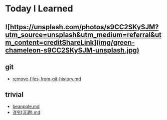 # Today I Learned

![https://unsplash.com/photos/s9CC2SKySJM?utm_source=unsplash&utm_medium=referral&utm_content=creditShareLink](img/green-chameleon-s9CC2SKySJM-unsplash.jpg)
---

## git

- [remove-files-from-git-history.md](git/remove-files-from-git-history.md)
## trivial

- [beanpole.md](trivial/beanpole.md)
- [경위(涇渭).md](trivial/경위(涇渭).md)
